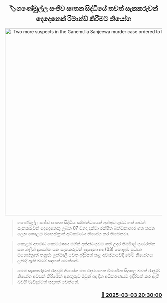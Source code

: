 <p align='center'><b><h2 align='center' title='Two more suspects in the Ganemulla Sanjeewa murder case ordered to be remanded'>🏷ගණේමුල්ල සංජීව ඝාතන සිද්ධියේ තවත් සැකකරුවන් දෙදෙනෙක් රිමාන්ඩ් කිරීමට නියෝග</h2></b></p>
<p align='center'><img src='https://helakuru.sgp1.cdn.digitaloceanspaces.com/esana/images/lib/court-gg.jpg' width='600' alt='Two more suspects in the Ganemulla Sanjeewa murder case ordered to be remanded'></p>

> ගණේමුල්ල සංජීව ඝාතන සිද්ධිය සම්බන්ධයෙන් අත්අඩංගුවට ගත් තවත් සැකකරුවන් දෙදෙනෙකු ලබන 07 වනදා දක්වා රක්ෂිත බන්ධනාගාර ගත කරන ලෙස කොළඹ මහෙස්ත්‍රාත් අධිකරණය නියෝග කර තිබෙනවා.

> කොළඹ අපරාධ කොට්ඨාසය මගින් අත්අඩංගුවට ගත් උදාර නිර්මාල් ගුණරත්න සහ නලින් දුශ්‍යන්​ත යන සැකකරුවන් දෙදෙනා අද (03) කොළඹ ප්‍රධාන මහෙස්ත්‍රාත් තනූජා ලක්මාලී වෙත ඉදිරිපත් කළ අවස්ථාවේදී මෙම නියෝගය ලබාදී ඇති බවයි සඳහන් වෙන්නේ.

> මෙම සැකකරුවන් රැඳවුම් නියෝග මත රඳවාගෙන විමර්ශන සිදුකළ බවත් රැඳවුම් නියෝග අවසන් කිරීමෙන් අනතුරුව ඔවුන් අද දින අධිකරණයට ඉදිරිපත් කර ඇති බවයි වැඩිදුරටත් සඳහන් වෙන්නේ. 



<h3 align='right'><a href='https://www.helakuru.lk/esana/p/107991/'>📅 2025-03-03 20:30:00</a></h3>

